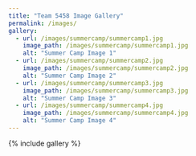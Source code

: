 ```yaml
---
title: "Team 5458 Image Gallery"
permalink: /images/
gallery:
  - url: /images/summercamp/summercamp1.jpg
    image_path: /images/summercamp/summercamp1.jpg
    alt: "Summer Camp Image 1"
  - url: /images/summercamp/summercamp2.jpg
    image_path: /images/summercamp/summercamp2.jpg
    alt: "Summer Camp Image 2"
  - url: /images/summercamp/summercamp3.jpg
    image_path: /images/summercamp/summercamp3.jpg
    alt: "Summer Camp Image 3"
  - url: /images/summercamp/summercamp4.jpg
    image_path: /images/summercamp/summercamp4.jpg
    alt: "Summer Camp Image 4"
---
```

{% include gallery %}



